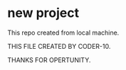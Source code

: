# new project

This repo created from local machine.

THIS FILE CREATED BY CODER-10.

THANKS FOR OPERTUNITY.
